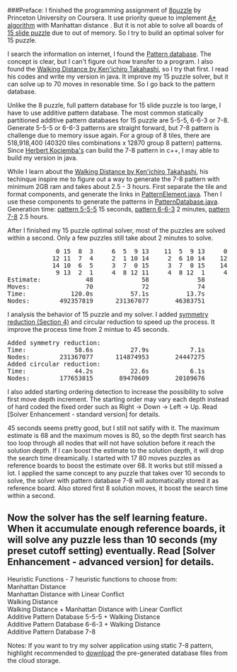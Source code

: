 ###Preface: I finished the programming assignment of [8puzzle] by Princeton University on Coursera.  It use priority queue to implement [A* algorithm] with Manhattan distance .  But it is not able to solve all boards of [15 slide puzzle] due to out of memory.  So I try to build an optimal solver for 15 puzzle.

I search the information on internet, I found the [Pattern database].  The concept is clear, but I can't figure out how transfer to a program.  I also found the [Walking Distance by Ken'ichiro Takahashi], so I try that first.  I read his codes and write my version in java.  It improve my 15 puzzle solver, but it can solve up to 70 moves in resonable time.  So I go back to the pattern database.  

Unlike the 8 puzzle, full pattern database for 15 slide puzzle is too large, I have to use additive pattern database.  The most common statically partitioned additive pattern databases for 15 puzzle are 5-5-5, 6-6-3 or 7-8.  Generate 5-5-5 or 6-6-3 patterns are straight forward, but 7-8 pattern is challenge due to memory issue again.  For a group of 8 tiles, there are 518,918,400 (40320 tiles combinations x 12870 group 8 pattern) patterns.  Since [Herbert Kociemba's] can build the 7-8 pattern in c++, I may able to build my version in java.

While I learn about the [Walking Distance by Ken'ichiro Takahashi], his techinque inspire me to figure out a way to generate the 7-8 pattern with minimum 2GB ram and takes about 2.5 - 3 hours.  First separate the tile and format components, and generate the links in [PatternElement.java].  Then I use these components to generate the patterns in [PatternDatabase.java].
Generation time:  [pattern 5-5-5] 15 seconds, [pattern 6-6-3] 2 minutes, [pattern 7-8] 2.5 hours.

After I finished my 15 puzzle optimal solver, most of the puzzles are solved within a second.  Only a few puzzles still take about 2 minutes to solve. 
<pre>
             0 15  8  3     6  5  9 13    11  5  9 13     0 15  8 13     0 15  8 13     0 11  9 13
            12 11  7  4     2  1 10 14     2  6 10 14    12 11  3  7    12 11  9 10    12 15 10 14
            14 10  6  5     3  7  0 15     3  7  0 15    14  9  6  2    14  3  6  2     3  7  6  2
             9 13  2  1     4  8 12 11     4  8 12  1 	  4 10  5  1     4  7  5  1     4  8  5  1
Estimate:            48             58             58             58             62             66
Moves:               70             72             74             76             78             80
Time:            120.0s          57.1s          13.7s           6.0s           5.7s           3.7s
Nodes:        492357819      231367077       46383751       20187376       18363209       12715201
</pre>
I analysis the behavior of 15 puzzle and my solver.  I added [symmetry reduction (Section 4)] and circular reduction to speed up the process. It improve the process time from 2 mintue to 45 seconds.
<pre>
Added symmetry reduction:
Time:             58.6s          27.9s           7.1s           3.0s           2.8s           3.3s
Nodes:        231367077      114874953       24447275       10207716        9123607       11456863
Added circular reduction:
Time:             44.2s          22.6s           6.1s           2.5s           2.4s           2.8s
Nodes:        177653815       89470609       20109676        8436494        7693686        9785986
</pre>
I also added starting ordering detection to increase the possibility to solve first move depth increment.  The starting order may vary each depth instead of hard coded the fixed order such as Right -> Down -> Left -> Up.
Read [Solver Enhancement - standard version] for details.  

45 seconds seems pretty good, but I still not satify with it.  The maximum estimate is 68 and the maximum moves is 80, so the depth first search has too loop through all nodes that will not have solution before it reach the solution depth.  If I can boost the estimate to the solution depth, it will drop the search time dreamically.  I started with 17 80 moves puzzles as reference boards to boost the estimate over 68.  It works but still missed a lot.  I applied the same concept to any puzzle that takes over 10 seconds to solve, the solver with pattern database 7-8 will automatically stored it as reference board.  Also stored first 8 solution moves, it boost the search time within a second.  

Now the solver has the self learning feature.   When it accumulate enough reference boards, it will solve any puzzle less than 10 seconds (my preset cutoff setting) eventually.
Read [Solver Enhancement - advanced version] for details.
----

Heuristic Functions - 7 heuristic functions to choose from:  
Manhattan Distance  
Manhattan Distance with Linear Conflict  
Walking Distance  
Walking Distance + Manhattan Distance with Linear Conflict  
Additive Pattern Database 5-5-5 + Walking Distance  
Additive Pattern Database 6-6-3 + Walking Distance  
Additive Pattern Database 7-8  

Notes:  If you want to try my solver application using static 7-8 pattern, highlight recommended to [download] the pre-generated database files from the cloud storage.

[15 slide puzzle]: https://en.wikipedia.org/wiki/15_puzzle
[8puzzle]: http://algs4.cs.princeton.edu/24pq/
[A* algorithm]: https://en.wikipedia.org/wiki/A*_search_algorithm
[Pattern database]: https://www.aaai.org/Papers/JAIR/Vol22/JAIR-2209.pdf
[symmetry reduction (Section 4)]: https://heuristicswiki.wikispaces.com/file/view/Searching+with+pattern+database.pdf
[Herbert Kociemba's]: http://kociemba.org/fifteen/fifteensolver.html
[Walking Distance by Ken'ichiro Takahashi]: http://www.ic-net.or.jp/home/takaken/e/15pz/index.html
[PatternElement.java]: https://github.com/mwong510ca/HeuristicSearch-AdditivePatternDatabase-15Puzzle/blob/master/PatternElement.java%20-%20details.md
[PatternDatabase.java]: https://github.com/mwong510ca/HeuristicSearch-AdditivePatternDatabase-15Puzzle/blob/master/PatternDatabase.java%20-%20details.md
[Solver Enhancement]: https://github.com/mwong510ca/HeuristicSearch-AdditivePatternDatabase-15Puzzle/blob/master/Solver%20Enhancement%20-%20details.md
[download]: https://my.pcloud.com/publink/show?code=kZSoaLZgNeLhO2eu0RQcu9D2aXeOFgtioUV
[pattern 5-5-5]: https://github.com/mwong510ca/HeuristicSearch-AdditivePatternDatabase-15Puzzle/blob/master/output/
[pattern 6-6-3]: https://github.com/mwong510ca/HeuristicSearch-AdditivePatternDatabase-15Puzzle/blob/master/output/
[pattern 7-8]: https://github.com/mwong510ca/HeuristicSearch-AdditivePatternDatabase-15Puzzle/blob/master/output/